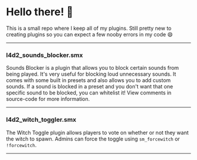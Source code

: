 # Hello there! 👋
This is a small repo where I keep all of my plugins. Still pretty new to creating plugins so you can expect a few nooby errors in my code 😄

---
### l4d2_sounds_blocker.smx
Sounds Blocker is a plugin that allows you to block certain sounds from being played. It's very useful for blocking loud unnecessary sounds. It comes with some built in presets and also allows you to add custom sounds. If a sound is blocked in a preset and you don't want that one specific sound to be blocked, you can whitelist it! View comments in source-code for more information.

---
### l4d2_witch_toggler.smx
The Witch Toggle plugin allows players to vote on whether or not they want the witch to spawn. Admins can force the toggle using `sm_forcewitch` or `!forcewitch`.

---